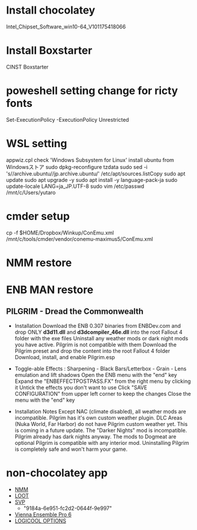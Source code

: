# Install chocolatey
Intel_Chipset_Software_win10-64_V101175418066

# Install Boxstarter
CINST Boxstarter

# poweshell setting change for ricty fonts
Set-ExecutionPolicy -ExecutionPolicy Unrestricted

# WSL setting
appwiz.cpl
check 'Windows Subsystem for Linux'
install ubuntu from Windowsストア
sudo dpkg-reconfigure tzdata
sudo sed -i 's/\/archive\.ubuntu/\/jp\.archive\.ubuntu/' /etc/apt/sources.listCopy
sudo apt update
sudo apt upgrade -y
sudo apt install -y language-pack-ja
sudo update-locale LANG=ja_JP.UTF-8
sudo vim /etc/passwd
/mnt/c/Users/yutaro

# cmder setup
cp -f $HOME/Dropbox/Winkup/ConEmu.xml /mnt/c/tools/cmder/vendor/conemu-maximus5/ConEmu.xml

# NMM restore


# ENB MAN restore
## PILGRIM - Dread the Commonwealth
- Installation
Download the ENB 0.307 binaries from ENBDev.com and drop ONLY **d3d11.dll** and **d3dcompiler_46e.dll** into the root Fallout 4 folder with the exe files
Uninstall any weather mods or dark night mods you have active. Pilgrim is not compatible with them
Download the Pilgrim preset and drop the content into the root Fallout 4 folder
Download, install, and enable Pilgrim.esp

- Toggle-able Effects : Sharpening - Black Bars/Letterbox - Grain - Lens emulation and lift shadows
Open the ENB menu with the "end" key
Expand the "ENBEFFECTPOSTPASS.FX" from the right menu by clicking it
Untick the effects you don't want to use
Click "SAVE CONFIGURATION" from upper left corner to keep the changes
Close the menu with the "end" key

- Installation Notes
Except NAC (climate disabled), all weather mods are incompatible. Pilgrim has it's own custom weather plugin.
DLC Areas (Nuka World, Far Harbor) do not have Pilgrim custom weather yet. This is coming in a future update.
The "Darker Nights" mod is incompatible. Pilgrim already has dark nights anyway.
The mods to Dogmeat are optional
Pilgrim is compatible with any interior mod.
Uninstalling Pilgrim is completely safe and won't harm your game.

# non-chocolatey app
- [NMM](https://github.com/Nexus-Mods/Nexus-Mod-Manager/releases/download/0.65.9/Nexus.Mod.Manager-0.65.9.exe)
- [LOOT](https://github.com/loot/loot/releases/download/0.13.1/LOOT.Installer.exe)
- [SVP](http://www.svp-team.com/files/svp4-online.php?cfb3e677c20f09823c593391c3a9f710&83)
  - "9184a-6e951-fc2d2-0644f-9e997"
- [Vienna Ensemble Pro 6 ](http://eu.vsl.co.at/downloader.aspx?FileID=135491)
- [LOGICOOL OPTIONS](https://download01.logi.com/web/ftp/pub/techsupport/options/Options_6.92.275.exe)
